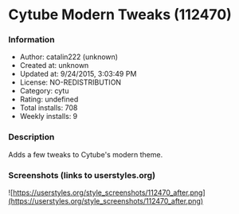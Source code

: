 # Cytube Modern Tweaks (112470)

### Information
- Author: catalin222 (unknown)
- Created at: unknown
- Updated at: 9/24/2015, 3:03:49 PM
- License: NO-REDISTRIBUTION
- Category: cytu
- Rating: undefined
- Total installs: 708
- Weekly installs: 9


### Description
Adds a few tweaks to Cytube's modern theme.


### Screenshots (links to userstyles.org)
![https://userstyles.org/style_screenshots/112470_after.png](https://userstyles.org/style_screenshots/112470_after.png)


